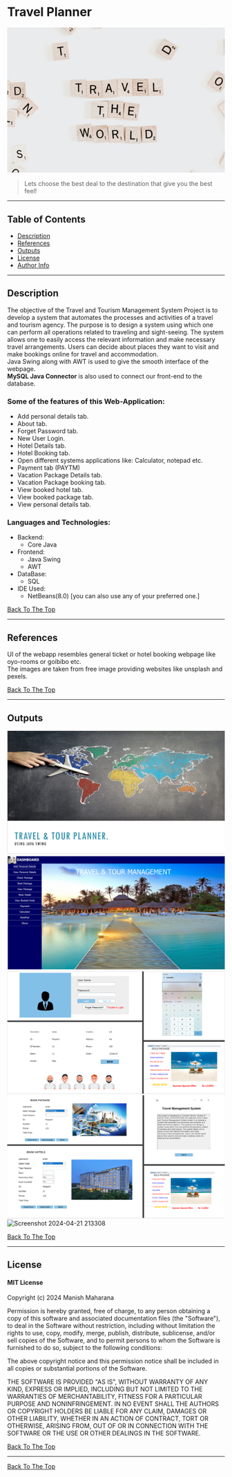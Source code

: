 # Travel Planner

![Project Image](Outputs/trv.jpg)

> Lets choose the best deal to the destination that give you the best feel!

---

## Table of Contents

  - [Description](#description)
  - [References](#references)
  - [Outputs](#outputs)
  - [License](#license)
  - [Author Info](#author-info)

---

## Description

The objective of the Travel and Tourism Management System Project is to develop a system that automates the processes and activities of a travel and tourism agency. The purpose is to design a system using which one can perform all operations related to traveling and sight-seeing. The system allows one to easily access the relevant information and make necessary travel arrangements. Users can decide about places they want to visit and make bookings online for travel and accommodation.<br>
Java Swing along with AWT is used to give the smooth interface of the webpage. <br>
**MySQL Java Connector** is also used to connect our front-end to the database.

### Some of the features of this Web-Application:

- Add personal details tab.
- About tab.
- Forget Password tab.
- New User Login.
- Hotel Details tab.
- Hotel Booking tab.
- Open different systems applications like: Calculator, notepad etc.
- Payment tab (PAYTM)
- Vacation Package Details tab.
- Vacation Package booking tab.
- View booked hotel tab.
- View booked package tab.
- View personal details tab.


### Languages and Technologies:

- Backend:
  - Core Java
- Frontend:
  - Java Swing
  - AWT
- DataBase:
  - SQL
- IDE Used:
  - NetBeans(8.0) [you can also use any of your preferred one.]

[Back To The Top](#travel-planner)

---

## References

UI of the webapp resembles general ticket or hotel booking webpage like oyo-rooms or goibibo etc. <br>
The images are taken from free image providing websites like unsplash and pexels.

[Back To The Top](#travel-planner)

---

## Outputs
![First Window](Outputs/op4.png)<br>
![Dashboard](Outputs/op1.png)<br>
![Different Windows](Outputs/op2.png)
![Different Windows](Outputs/op3.png)
![Screenshot 2024-04-21 213308](https://github.com/mrmanishgit/TRAVEL-TOUR-MANAGEMENT/assets/157808382/ab16ce45-b9f5-43f1-916f-c0edabcf0ba3)



[Back To The Top](#travel-planner)

---
## License

#### MIT License

Copyright (c) 2024 Manish Maharana

Permission is hereby granted, free of charge, to any person obtaining a copy
of this software and associated documentation files (the "Software"), to deal
in the Software without restriction, including without limitation the rights
to use, copy, modify, merge, publish, distribute, sublicense, and/or sell
copies of the Software, and to permit persons to whom the Software is
furnished to do so, subject to the following conditions:

The above copyright notice and this permission notice shall be included in all
copies or substantial portions of the Software.

THE SOFTWARE IS PROVIDED "AS IS", WITHOUT WARRANTY OF ANY KIND, EXPRESS OR
IMPLIED, INCLUDING BUT NOT LIMITED TO THE WARRANTIES OF MERCHANTABILITY,
FITNESS FOR A PARTICULAR PURPOSE AND NONINFRINGEMENT. IN NO EVENT SHALL THE
AUTHORS OR COPYRIGHT HOLDERS BE LIABLE FOR ANY CLAIM, DAMAGES OR OTHER
LIABILITY, WHETHER IN AN ACTION OF CONTRACT, TORT OR OTHERWISE, ARISING FROM,
OUT OF OR IN CONNECTION WITH THE SOFTWARE OR THE USE OR OTHER DEALINGS IN THE
SOFTWARE.

[Back To The Top](#travel-planner)

---


[Back To The Top](#travel-planner)

